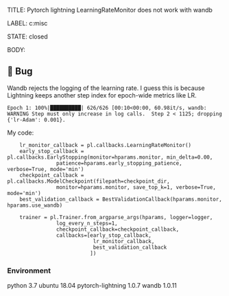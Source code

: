 TITLE:
Pytorch lightning LearningRateMonitor does not work with wandb 

LABEL:
c:misc

STATE:
closed

BODY:
## 🐛 Bug

<!-- A clear and concise description of what the bug is. -->

Wandb rejects the logging of the learning rate. I guess this is because Lightning keeps another step index for epoch-wide metrics like LR. 

```
Epoch 1: 100%|██████████| 626/626 [00:10<00:00, 60.98it/s, wandb: WARNING Step must only increase in log calls.  Step 2 < 1125; dropping {'lr-Adam': 0.001}.
```

My code:
```
    lr_monitor_callback = pl.callbacks.LearningRateMonitor()
    early_stop_callback = pl.callbacks.EarlyStopping(monitor=hparams.monitor, min_delta=0.00, 
                patience=hparams.early_stopping_patience, verbose=True, mode='min')
    checkpoint_callback = pl.callbacks.ModelCheckpoint(filepath=checkpoint_dir,
                monitor=hparams.monitor, save_top_k=1, verbose=True, mode='min')
    best_validation_callback = BestValidationCallback(hparams.monitor, hparams.use_wandb)
    
    trainer = pl.Trainer.from_argparse_args(hparams, logger=logger,
                log_every_n_steps=1,
                checkpoint_callback=checkpoint_callback,
                callbacks=[early_stop_callback, 
                            lr_monitor_callback, 
                            best_validation_callback
                           ])

```


### Environment

python 3.7
ubuntu 18.04
pytorch-lightning 1.0.7
wandb 1.0.11

